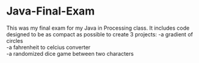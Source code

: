 # Java-Final-Exam
This was my final exam for my Java in Processing class.
It includes code designed to be as compact as possible to create 3 projects: 
-a gradient of circles                                                                                                  
-a fahrenheit to celcius converter                                                                                    
-a randomized dice game between two characters
